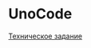 # UnoCode

[Техническое задание](https://docs.google.com/document/d/13r_L4OXBkA0H0qsoS1C9yemlt9Mbgzwg38IeSXcCuuQ/edit?usp=sharing) 
